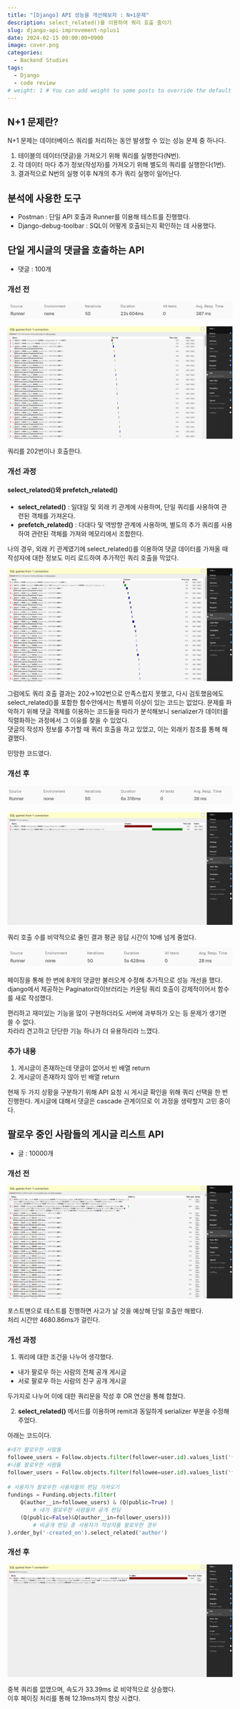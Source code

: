 ```yaml
---
title: "[Django] API 성능을 개선해보자 : N+1문제"
description: select_related()를 이용하여 쿼리 호출 줄이기
slug: django-api-improvement-nplus1
date: 2024-02-15 00:00:00+0900
image: cover.png
categories:
  - Backend Studies
tags:
  - Django
  - code review
# weight: 1 # You can add weight to some posts to override the default sorting (date descending)
---
```


## N+1 문제란?

N+1 문제는 데이터베이스 쿼리를 처리하는 동안 발생할 수 있는 성능 문제 중 하나다.

1. 테이블의 데이터(댓글)을 가져오기 위해 쿼리를 실행한다(N번).
2. 각 데이터 마다 추가 정보(작성자)를 가져오기 위해 별도의 쿼리를 실행한다(1번).
3. 결과적으로 N번의 실행 이후 N개의 추가 쿼리 실행이 일어난다.

## 분석에 사용한 도구

- Postman : 단일 API 호출과 Runner를 이용해 테스트를 진행했다.
- Django-debug-toolbar : SQL이 어떻게 호출되는지 확인하는 데 사용했다.

## 단일 게시글의 댓글을 호출하는 API

- 댓글 : 100개

### 개선 전

![Postman Runner](1.png)

![202 queries in 37.14ms](2.png)

쿼리를 202번이나 호출한다.

### 개선 과정

#### select_related()와 prefetch_related()

- **select_related()** : 일대일 및 외래 키 관계에 사용하며, 단일 쿼리를 사용하여 관련된 객체를 가져온다.
- **prefetch_related()** : 다대다 및 역방향 관계에 사용하며, 별도의 추가 쿼리를 사용하여 관련된 객체를 가져와 메모리에서 조합한다.

나의 경우, 외래 키 관계였기에 select_related()를 이용하여 댓글 데이터를 가져올 때 작성자에 대한 정보도 미리 로드하여 추가적인 쿼리 호출을 막았다.

![102 queries in 36.57ms](3.png)

그럼에도 쿼리 호출 결과는 202→102번으로 만족스럽지 못했고, 다시 검토했음에도 select_related()를 포함한 함수안에서는 특별히 이상이 있는 코드는 없었다. 문제를 파악하기 위해 댓글 객체를 이용하는 코드들을 따라가 분석해보니 serializer가 데이터를 직렬화하는 과정에서 그 이유를 찾을 수 있었다.  
댓글의 작성자 정보를 추가할 때 쿼리 호출을 하고 있었고, 이는 외래키 참조를 통해 해결했다.

민망한 코드였다.

### 개선 후

![](4.png)

![2 queries in 1.11ms](5.png)

쿼리 호출 수를 비약적으로 줄인 결과 평균 응답 시간이 10배 넘게 줄었다.

![페이징 적용](6.png)

페이징을 통해 한 번에 8개의 댓글만 불러오게 수정해 추가적으로 성능 개선을 했다.  
django에서 제공하는 Paginator라이브러리는 카운팅 쿼리 호출이 강제적이어서 함수를 새로 작성했다.

편리하고 재미있는 기능을 많이 구현하더라도 서버에 과부하가 오는 등 문제가 생기면 쓸 수 없다.  
차라리 견고하고 단단한 기능 하나가 더 유용하리라 느꼈다.

### 추가 내용

1. 게시글이 존재하는데 댓글이 없어서 빈 배열 return
2. 게시글이 존재하지 않아 빈 배열 return

현재 두 가지 상황을 구분하기 위해 API 요청 시 게시글 확인을 위해 쿼리 선택을 한 번 진행한다. 게시글에 대해서 댓글은 cascade 관계이므로 이 과정을 생략할지 고민 중이다.

## 팔로우 중인 사람들의 게시글 리스트 API

- 글 : 10000개

### 개선 전

![20032 queries in 4680.84ms](7.png)

포스트맨으로 테스트를 진행하면 사고가 날 것을 예상해 단일 호출만 해봤다.  
처리 시간만 4680.86ms가 걸린다.

### 개선 과정

1. 쿼리에 대한 조건을 나누어 생각했다.

- 내가 팔로우 하는 사람의 전체 공개 게시글
- 서로 팔로우 하는 사람의 친구 공개 게시글

두가지로 나누어 이에 대한 쿼리문을 작성 후 OR 연산을 통해 합쳤다.

2. **select_related()**
   메서드를 이용하며 remit과 동일하게 serializer 부분을 수정해주었다.

아래는 코드이다.

```python
#내가 팔로우한 사람들
followee_users = Follow.objects.filter(follower=user.id).values_list('followee')
#나를 팔로우한 사람들
follower_users = Follow.objects.filter(followee=user.id).values_list('follower')

# 사용자가 팔로우한 사용자들의 펀딩 가져오기
fundings = Funding.objects.filter(
    Q(author__in=followee_users) & (Q(public=True) |
		# 내가 팔로우한 사람들의 공개 펀딩
    (Q(public=False)&Q(author__in=follower_users)))
		# 비공개 펀딩 중 사용자가 작성자를 팔로우한 경우
).order_by('-created_on').select_related('author')
```

### 개선 후

![1 query in 33.39ms](8.png)

중복 쿼리를 없앴으며, 속도가 33.39ms 로 비약적으로 상승했다.  
이후 페이징 처리를 통해 12.19ms까지 향상 시켰다.
